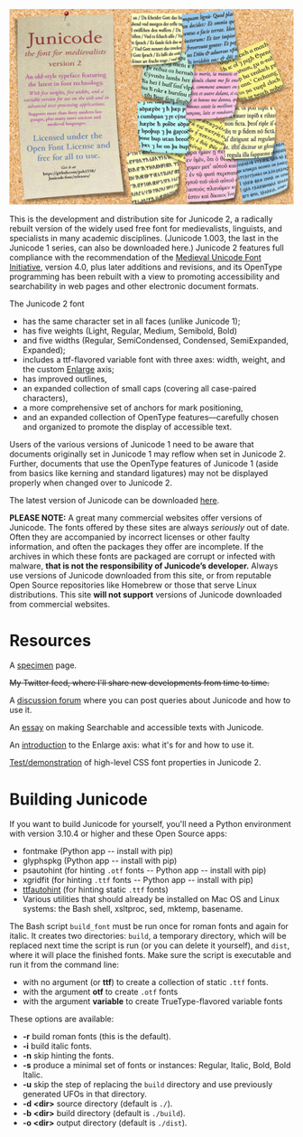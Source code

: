 ![Sample Image](junicode-banner.jpg)

This is the development and distribution site for Junicode 2, a radically rebuilt version of the
widely used free font for medievalists, linguists, and specialists in many academic
disciplines. (Junicode 1.003, the last in the Junicode 1 series, can also be
downloaded here.) Junicode 2 features full compliance with the recommendation of the
[Medieval Unicode Font Initiative](https://skaldic.abdn.ac.uk/m.php?p=mufi),
version 4.0, plus later additions and revisions, and its OpenType programming has
been rebuilt with a view to promoting accessibility and searchability in web pages
and other electronic document formats.

The Junicode 2 font

- has the same character set in all faces (unlike Junicode 1);
- has five weights (Light, Regular, Medium, Semibold, Bold)
- and five widths (Regular, SemiCondensed, Condensed, SemiExpanded, Expanded);
- includes a ttf-flavored variable font with three axes:
  width, weight, and the custom
  [Enlarge](https://psb1558.github.io/Junicode-font/EnlargedAxis.html) axis;
- has improved outlines,
- an expanded collection of small caps (covering all case-paired characters),
- a more comprehensive set of anchors for mark positioning,
- and an expanded collection of OpenType features—carefully chosen and organized to promote
the display of accessible text.

Users of the various versions of Junicode 1 need to be aware that documents
originally set in Junicode 1 may reflow when set in Junicode 2. Further,
documents that use the OpenType features of Junicode 1 (aside from basics like
kerning and standard ligatures) may not be displayed properly when changed over
to Junicode 2.

The latest version of Junicode can be downloaded [here](https://github.com/psb1558/Junicode-font/releases).

**PLEASE NOTE:** A great many commercial websites offer versions of Junicode. The fonts offered
by these sites are always *seriously* out of date. Often they are accompanied by incorrect licenses
or other faulty information, and often the packages they offer are incomplete.
If the archives in which these fonts are packaged are
corrupt or infected with malware, **that is not the responsibility of Junicode’s developer.**
Always use versions of Junicode downloaded from this site, or from reputable Open Source repositories
like Homebrew or those that serve Linux distributions. This site **will not support** versions of Junicode downloaded
from commercial websites.


# Resources

A [specimen](https://psb1558.github.io/Junicode-font/) page.

~~My Twitter feed, where I'll share new developments from time to time.~~

A [discussion forum](https://github.com/psb1558/Junicode-font/discussions) where you can post queries about Junicode and how to use it.

An [essay](https://psb1558.github.io/Junicode-font/Searchability.html) on making Searchable and accessible texts with Junicode.

An [introduction](https://psb1558.github.io/Junicode-font/EnlargedAxis.html) to the Enlarge axis: what it's for and how to use it.

[Test/demonstration](https://psb1558.github.io/Junicode-font/Junicode-2-feature-test.html) of
high-level CSS font properties in Junicode 2.

# Building Junicode

If you want to build Junicode for yourself, you'll need a Python environment with
version 3.10.4 or higher and these Open Source apps:

- fontmake (Python app -- install with pip)
- glyphspkg (Python app -- install with pip)
- psautohint (for hinting `.otf` fonts -- Python app -- install with pip)
- xgridfit (for hinting `.ttf` fonts -- Python app -- install with pip)
- [ttfautohint](http://freetype.org/ttfautohint/) (for hinting static `.ttf` fonts)
- Various utilities that should already be installed on Mac OS and Linux systems: the Bash shell, xsltproc, sed, mktemp, basename.

The Bash script `build_font` must be run once for roman fonts and again for italic.
It creates two directories: `build`, a temporary directory,
which will be replaced next time the script is run (or you can delete it yourself),
and `dist`, where it will place the finished
fonts. Make sure the script is executable and run it from the command line:

- with no argument (or **ttf**) to create a collection of static `.ttf` fonts.
- with the argument **otf** to create `.otf` fonts
- with the argument **variable** to create TrueType-flavored variable fonts

These options are available:

- **-r** build roman fonts (this is the default).
- **-i** build italic fonts.
- **-n** skip hinting the fonts.
- **-s** produce a minimal set of fonts or instances: Regular, Italic, Bold, Bold Italic.
- **-u** skip the step of replacing the `build` directory and use previously generated UFOs in that directory.
- **-d &lt;dir&gt;** source directory (default is `./`).
- **-b &lt;dir&gt;** build directory (default is `./build`).
- **-o &lt;dir&gt;** output directory (default is `./dist`).

